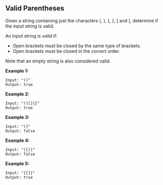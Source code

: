 Valid Parentheses
-----------------

Given a string containing just the characters (, ), {, }, [ and ], determine if the input string is valid.

An input string is *valid* if:
- Open brackets must be closed by the same type of brackets.
- Open brackets must be closed in the correct order.

Note that an empty string is also considered valid.

**Example 1:**
```
Input: "()"
Output: true
```

**Example 2:**
```
Input: "()[]{}"
Output: true
```

**Example 3:**
```
Input: "(]"
Output: false
```

**Example 4:**
```
Input: "([)]"
Output: false
```

**Example 5:**
```
Input: "{[]}"
Output: true
```